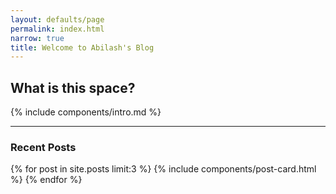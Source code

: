 ```yaml
---
layout: defaults/page
permalink: index.html
narrow: true
title: Welcome to Abilash's Blog
---
```


## What is this space?

{% include components/intro.md %}


<hr />

### Recent Posts

{% for post in site.posts limit:3 %}
{% include components/post-card.html %}
{% endfor %}


